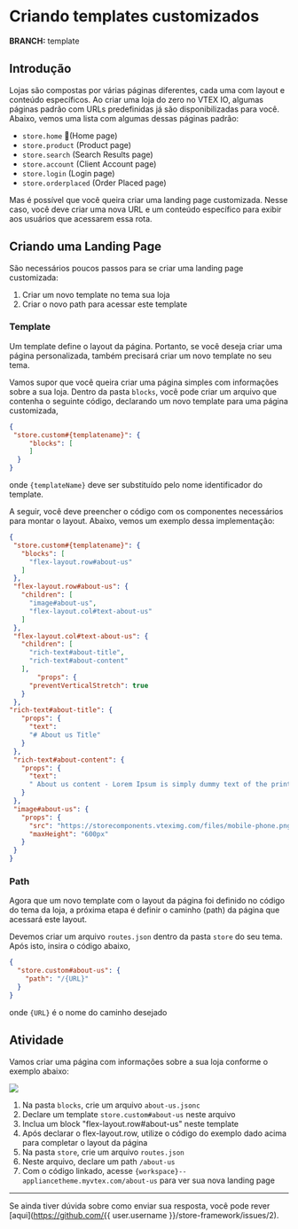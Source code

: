 # Criando templates customizados

**BRANCH:** template

## Introdução

Lojas são compostas por várias páginas diferentes, cada uma com layout e conteúdo específicos. Ao criar uma loja do zero no VTEX IO, algumas páginas padrão com URLs predefinidas já são disponibilizadas para você. Abaixo, vemos uma lista com algumas dessas páginas padrão:

- `store.home` (Home page)
- `store.product` (Product page)
- `store.search` (Search Results page)
- `store.account` (Client Account page)
- `store.login` (Login page)
- `store.orderplaced` (Order Placed page)

Mas é possível que você queira criar uma landing page customizada. Nesse caso, você deve criar uma nova URL e um conteúdo específico para exibir aos usuários que acessarem essa rota.

## Criando uma Landing Page

São necessários poucos passos para se criar uma landing page customizada:

1. Criar um novo template no tema sua loja
2. Criar o novo path para acessar este template

### Template

Um template define o layout da página. Portanto, se você deseja criar uma página personalizada, também precisará criar um novo template no seu tema.

Vamos supor que você queira criar uma página simples com informações sobre a sua loja. Dentro da pasta `blocks`, você pode criar um arquivo que contenha o seguinte código, declarando um novo template para uma página customizada,

```json
{
 "store.custom#{templatename}": {
     "blocks": [
     ]
  }
}
```
onde `{templateName}` deve ser substituído pelo nome identificador do template.

A seguir, você deve preencher o código com os componentes necessários para montar o layout. Abaixo, vemos um exemplo dessa implementação:

```json
{
 "store.custom#{templatename}": {
   "blocks": [
     "flex-layout.row#about-us"
   ]
 },
 "flex-layout.row#about-us": {
   "children": [
     "image#about-us",
     "flex-layout.col#text-about-us"
   ]
 },
 "flex-layout.col#text-about-us": {
   "children": [
     "rich-text#about-title",
     "rich-text#about-content"
   ],
       "props": {
     "preventVerticalStretch": true
   }
 },
"rich-text#about-title": {
   "props": {
     "text":
     "# About us Title"
   }
 },
 "rich-text#about-content": {
   "props": {
     "text":
     " About us content - Lorem Ipsum is simply dummy text of the printing and typesetting industry. Lorem Ipsum has been the industry's standard dummy text ever since the 1500s, when an unknown printer took a galley of type and scrambled it to make a type specimen book. It has survived not only five centuries, but also the leap into electronic typesetting, remaining essentially unchanged. It was popularised in the 1960s with the release of Letraset sheets containing Lorem Ipsum passages, and more recently with desktop publishing software like Aldus PageMaker including versions of Lorem Ipsum"
   }
 },
 "image#about-us": {
   "props": {
     "src": "https://storecomponents.vteximg.com/files/mobile-phone.png",
     "maxHeight": "600px"
   }
 }
}
```

### Path

Agora que um novo template com o layout da página foi definido no código do tema da loja, a próxima etapa é definir o caminho (path) da página que acessará este layout.

Devemos criar um arquivo `routes.json` dentro da pasta `store` do seu tema. Após isto, insira o código abaixo,

```json
{
  "store.custom#about-us": {
    "path": "/{URL}"
  }
}
```

onde `{URL}` é o nome do caminho desejado

## Atividade

Vamos criar uma página com informações sobre a sua loja conforme o exemplo abaixo:

![](https://user-images.githubusercontent.com/12139385/63775975-dbdfef80-c8b6-11e9-9b76-e50924b828ae.png)

1. Na pasta `blocks`, crie um arquivo `about-us.jsonc`
2. Declare um template `store.custom#about-us` neste arquivo
3. Inclua um block "flex-layout.row#about-us" neste template
4. Após declarar o flex-layout.row, utilize o código do exemplo dado acima para completar o layout da página
5. Na pasta `store`, crie um arquivo `routes.json`
6. Neste arquivo, declare um path `/about-us`
7. Com o código linkado, acesse `{workspace}--appliancetheme.myvtex.com/about-us` para ver sua nova landing page

----

Se ainda tiver dúvida sobre como enviar sua resposta, você pode rever [aqui](https://github.com/{{ user.username }}/store-framework/issues/2).
